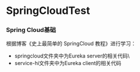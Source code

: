 # SpringCloudTest
### Spring Cloud基础
根据博客《史上最简单的 SpringCloud 教程》进行学习：  
* springcloud文件夹中为Eureka server的相关代码\
* service-hi文件夹中为Eureka client的相关代码
